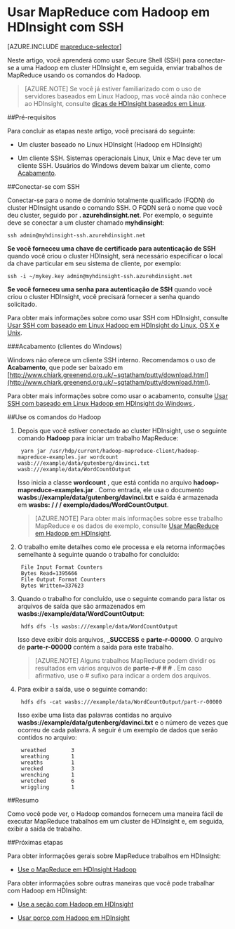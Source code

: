 <properties
   pageTitle="Conexão MapReduce e SSH com Hadoop em HDInsight | Microsoft Azure"
   description="Saiba como usar o SSH para executar trabalhos de MapReduce usando Hadoop em HDInsight."
   services="hdinsight"
   documentationCenter=""
   authors="Blackmist"
   manager="jhubbard"
   editor="cgronlun"
   tags="azure-portal"/>

<tags
   ms.service="hdinsight"
   ms.devlang="na"
   ms.topic="article"
   ms.tgt_pltfrm="na"
   ms.workload="big-data"
   ms.date="08/23/2016"
   ms.author="larryfr"/>

# <a name="use-mapreduce-with-hadoop-on-hdinsight-with-ssh"></a>Usar MapReduce com Hadoop em HDInsight com SSH

[AZURE.INCLUDE [mapreduce-selector](../../includes/hdinsight-selector-use-mapreduce.md)]

Neste artigo, você aprenderá como usar Secure Shell (SSH) para conectar-se a uma Hadoop em cluster HDInsight e, em seguida, enviar trabalhos de MapReduce usando os comandos do Hadoop.

> [AZURE.NOTE] Se você já estiver familiarizado com o uso de servidores baseados em Linux Hadoop, mas você ainda não conhece ao HDInsight, consulte [dicas de HDInsight baseados em Linux](hdinsight-hadoop-linux-information.md).

##<a id="prereq"></a>Pré-requisitos

Para concluir as etapas neste artigo, você precisará do seguinte:

* Um cluster baseado no Linux HDInsight (Hadoop em HDInsight)

* Um cliente SSH. Sistemas operacionais Linux, Unix e Mac deve ter um cliente SSH. Usuários do Windows devem baixar um cliente, como [Acabamento](http://www.chiark.greenend.org.uk/~sgtatham/putty/download.html).

##<a id="ssh"></a>Conectar-se com SSH

Conectar-se para o nome de domínio totalmente qualificado (FQDN) do cluster HDInsight usando o comando SSH. O FQDN será o nome que você deu cluster, seguido por **. azurehdinsight.net**. Por exemplo, o seguinte deve se conectar a um cluster chamado **myhdinsight**:

    ssh admin@myhdinsight-ssh.azurehdinsight.net

**Se você forneceu uma chave de certificado para autenticação de SSH** quando você criou o cluster HDInsight, será necessário especificar o local da chave particular em seu sistema de cliente, por exemplo:

    ssh -i ~/mykey.key admin@myhdinsight-ssh.azurehdinsight.net

**Se você forneceu uma senha para autenticação de SSH** quando você criou o cluster HDInsight, você precisará fornecer a senha quando solicitado.

Para obter mais informações sobre como usar SSH com HDInsight, consulte [Usar SSH com baseado em Linux Hadoop em HDInsight do Linux, OS X e Unix](hdinsight-hadoop-linux-use-ssh-unix.md).

###<a name="putty-windows-clients"></a>Acabamento (clientes do Windows)

Windows não oferece um cliente SSH interno. Recomendamos o uso de **Acabamento**, que pode ser baixado em [http://www.chiark.greenend.org.uk/~sgtatham/putty/download.html](http://www.chiark.greenend.org.uk/~sgtatham/putty/download.html).

Para obter mais informações sobre como usar o acabamento, consulte [Usar SSH com baseado em Linux Hadoop em HDInsight do Windows ](hdinsight-hadoop-linux-use-ssh-windows.md).

##<a id="hadoop"></a>Use os comandos do Hadoop

1. Depois que você estiver conectado ao cluster HDInsight, use o seguinte comando **Hadoop** para iniciar um trabalho MapReduce:

        yarn jar /usr/hdp/current/hadoop-mapreduce-client/hadoop-mapreduce-examples.jar wordcount wasb:///example/data/gutenberg/davinci.txt wasb:///example/data/WordCountOutput

    Isso inicia a classe **wordcount** , que está contida no arquivo **hadoop-mapreduce-examples.jar** . Como entrada, ele usa o documento **wasbs://example/data/gutenberg/davinci.txt** e saída é armazenada em **wasbs: / / / exemplo/dados/WordCountOutput**.

    > [AZURE.NOTE] Para obter mais informações sobre esse trabalho MapReduce e os dados de exemplo, consulte [Usar MapReduce em Hadoop em HDInsight](hdinsight-use-mapreduce.md).

2. O trabalho emite detalhes como ele processa e ela retorna informações semelhante à seguinte quando o trabalho for concluído:

        File Input Format Counters
        Bytes Read=1395666
        File Output Format Counters
        Bytes Written=337623

3. Quando o trabalho for concluído, use o seguinte comando para listar os arquivos de saída que são armazenados em **wasbs://example/data/WordCountOutput**:

        hdfs dfs -ls wasbs:///example/data/WordCountOutput

    Isso deve exibir dois arquivos, **_SUCCESS** e **parte-r-00000**. O arquivo de **parte-r-00000** contém a saída para este trabalho.

    > [AZURE.NOTE] Alguns trabalhos MapReduce podem dividir os resultados em vários arquivos de **parte-r-# # #** . Em caso afirmativo, use o # sufixo para indicar a ordem dos arquivos.

4. Para exibir a saída, use o seguinte comando:

        hdfs dfs -cat wasbs:///example/data/WordCountOutput/part-r-00000

    Isso exibe uma lista das palavras contidas no arquivo **wasbs://example/data/gutenberg/davinci.txt** e o número de vezes que ocorreu de cada palavra. A seguir é um exemplo de dados que serão contidos no arquivo:

        wreathed        3
        wreathing       1
        wreaths         1
        wrecked         3
        wrenching       1
        wretched        6
        wriggling       1

##<a id="summary"></a>Resumo

Como você pode ver, o Hadoop comandos fornecem uma maneira fácil de executar MapReduce trabalhos em um cluster de HDInsight e, em seguida, exibir a saída de trabalho.

##<a id="nextsteps"></a>Próximas etapas

Para obter informações gerais sobre MapReduce trabalhos em HDInsight:

* [Use o MapReduce em HDInsight Hadoop](hdinsight-use-mapreduce.md)

Para obter informações sobre outras maneiras que você pode trabalhar com Hadoop em HDInsight:

* [Use a seção com Hadoop em HDInsight](hdinsight-use-hive.md)

* [Usar porco com Hadoop em HDInsight](hdinsight-use-pig.md)
